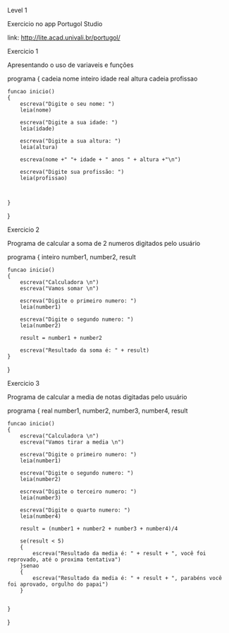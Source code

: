 Level 1

Exercicio no app Portugol Studio

link: http://lite.acad.univali.br/portugol/

Exercicio 1 

Apresentando o uso de variaveis e funções 

programa
{
	cadeia nome
	inteiro idade
	real altura
	cadeia profissao
	
	funcao inicio()
	{
		escreva("Digite o seu nome: ")
		leia(nome)

		escreva("Digite a sua idade: ")
		leia(idade)

		escreva("Digite a sua altura: ")
		leia(altura)

		escreva(nome +" "+ idade + " anos " + altura +"\n")
		
		escreva("Digite sua profissão: ")
		leia(profissao)
		
		
		
	}
}

Exercicio 2

Programa de calcular a soma de 2 numeros digitados pelo usuário

programa
{
	inteiro number1, number2, result
	
	funcao inicio()
	{
		escreva("Calculadora \n")
		escreva("Vamos somar \n")

		escreva("Digite o primeiro numero: ")
		leia(number1)

		escreva("Digite o segundo numero: ")
		leia(number2)

		result = number1 + number2

		escreva("Resultado da soma é: " + result)
	}
}

Exercicio 3

Programa de calcular a media de notas digitadas pelo usuário

programa
{
	real number1, number2, number3, number4, result
	
	funcao inicio()
	{
		escreva("Calculadora \n")
		escreva("Vamos tirar a media \n")

		escreva("Digite o primeiro numero: ")
		leia(number1)

		escreva("Digite o segundo numero: ")
		leia(number2)

		escreva("Digite o terceiro numero: ")
		leia(number3)

		escreva("Digite o quarto numero: ")
		leia(number4)

		result = (number1 + number2 + number3 + number4)/4 

		se(result < 5)
		{
			escreva("Resultado da media é: " + result + ", você foi reprovado, até o proxima tentativa")
		}senao
		{
			escreva("Resultado da media é: " + result + ", parabéns você foi aprovado, orgulho do papai")
		}

		
	}
}